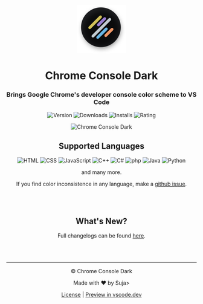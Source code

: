 <div align="center">

<img height="128" width="128" src="https://raw.githubusercontent.com/sjns19/chrome-console-dark/main/images/icon.png">

# Chrome Console Dark

### Brings Google Chrome's developer console color scheme to VS Code

![Version](https://img.shields.io/github/package-json/v/sjns19/chrome-console-dark?color=%23c27146&label=Version)
![Downloads](https://img.shields.io/visual-studio-marketplace/d/SujanShrestha.chrome-console-dark?color=%2369b6e5&label=Downloads)
![Installs](https://img.shields.io/visual-studio-marketplace/i/SujanShrestha.chrome-console-dark?color=%239a7fd4&label=Installs)
![Rating](https://img.shields.io/visual-studio-marketplace/stars/SujanShrestha.chrome-console-dark?color=%23d2c157&label=Rating)

![Chrome Console Dark](https://user-images.githubusercontent.com/47782595/171575187-8feabb6e-4af5-4692-8a81-78d776c7136b.png)

## Supported Languages

<img title="HTML" src="https://cdn-icons-png.flaticon.com/512/174/174854.png" width="24" />
<img title="CSS" src="https://cdn-icons-png.flaticon.com/512/732/732190.png" width="24" />
<img title="JavaScript" src="https://cdn-icons-png.flaticon.com/512/5968/5968292.png" width="24" />
<img title="C++" src="https://cdn-icons-png.flaticon.com/512/6132/6132222.png" width="24" />
<img title="C#" src="https://cdn-icons-png.flaticon.com/512/6132/6132221.png" width="24" />
<img title="php" src="https://cdn-icons-png.flaticon.com/512/5968/5968332.png" width="24" />        
<img title="Java" src="https://cdn-icons-png.flaticon.com/512/5968/5968282.png" width="24" />
<img title="Python" src="https://cdn-icons-png.flaticon.com/512/5968/5968350.png" width="24" />

and many more.

If you find color inconsistence in any language, make a <a href="https://github.com/sjns19/chrome-console-dark/issues">github issue</a>.

<br />
<br />

## What's New?

Full changelogs can be found <a href="https://github.com/sjns19/chrome-console-dark/blob/main/CHANGELOG.md">here</a>.

<br />
<br />

---

&copy; Chrome Console Dark

Made with ❤️ by Suja>

[License](https://github.com/sjns19/chrome-console-dark/blob/main/LICENSE.md">License) | 
[Preview in vscode.dev](https://vscode.dev/theme/SujanShrestha.chrome-console-dark)

</div>
